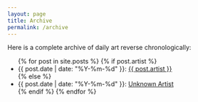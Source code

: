 ```yaml
---
layout: page
title: Archive
permalink: /archive
---
```


Here is a complete archive of daily art reverse chronologically:
<ul>
  {% for post in site.posts %}
    {% if post.artist %}
    <li>
      {{ post.date | date: "%Y-%m-%d" }}: <a href="{{ post.url }}">{{ post.artist }}</a> 
    </li>
    {% else %}
    <li>
      {{ post.date | date: "%Y-%m-%d" }}: <a href="{{ post.url }}">Unknown Artist</a> 
    </li>
    {% endif %}
  {% endfor %}
</ul>

